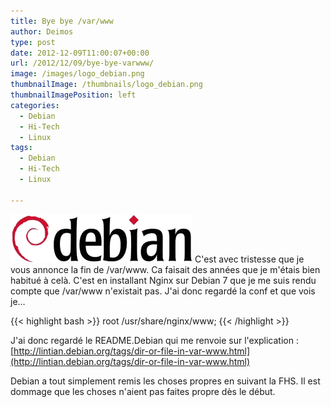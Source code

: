 ```yaml
---
title: Bye bye /var/www
author: Deimos
type: post
date: 2012-12-09T11:00:07+00:00
url: /2012/12/09/bye-bye-varwww/
image: /images/logo_debian.png
thumbnailImage: /thumbnails/logo_debian.png
thumbnailImagePosition: left
categories:
  - Debian
  - Hi-Tech
  - Linux
tags:
  - Debian
  - Hi-Tech
  - Linux

---
```

![debian_logo](/images/logo_debian.png)
C'est avec tristesse que je vous annonce la fin de /var/www. Ca faisait des années que je m'étais bien habitué à celà. C'est en installant Nginx sur Debian 7 que je me suis rendu compte que /var/www n'existait pas. J'ai donc regardé la conf et que vois je...

{{< highlight bash >}}
root /usr/share/nginx/www;
{{< /highlight >}}

J'ai donc regardé le README.Debian qui me renvoie sur l'explication : [http://lintian.debian.org/tags/dir-or-file-in-var-www.html](http://lintian.debian.org/tags/dir-or-file-in-var-www.html)

Debian a tout simplement remis les choses propres en suivant la FHS. Il est dommage que les choses n'aient pas faites propre dès le début.
